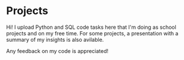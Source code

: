 # Projects

Hi! 
I upload Python and SQL code tasks here that I'm doing as school projects and on my free time. For some projects, a presentation with a summary of my insights is also avilable. 

Any feedback on my code is appreciated!
